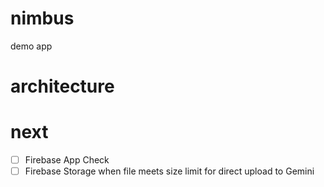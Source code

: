 # nimbus

demo app

# architecture

# next

- [ ] Firebase App Check
- [ ] Firebase Storage when file meets size limit for direct upload to Gemini
